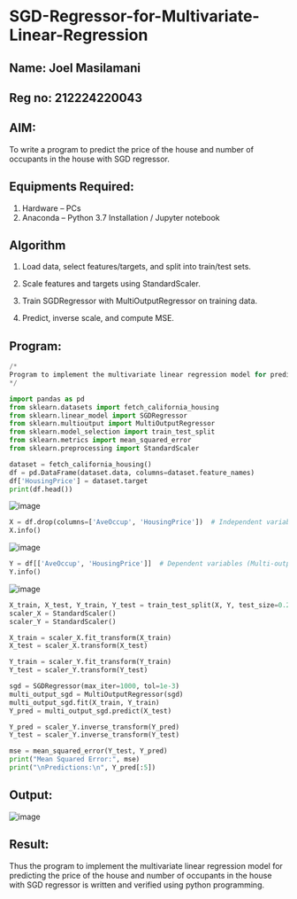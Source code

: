 # SGD-Regressor-for-Multivariate-Linear-Regression

## Name: Joel Masilamani 
## Reg no: 212224220043

## AIM:
To write a program to predict the price of the house and number of occupants in the house with SGD regressor.

## Equipments Required:
1. Hardware – PCs
2. Anaconda – Python 3.7 Installation / Jupyter notebook

## Algorithm
1. Load data, select features/targets, and split into train/test sets.

2. Scale features and targets using StandardScaler.

3. Train SGDRegressor with MultiOutputRegressor on training data.

4. Predict, inverse scale, and compute MSE.

## Program:
```python
/*
Program to implement the multivariate linear regression model for predicting the price of the house and number of occupants in the house with SGD regressor.
*/

import pandas as pd
from sklearn.datasets import fetch_california_housing
from sklearn.linear_model import SGDRegressor
from sklearn.multioutput import MultiOutputRegressor
from sklearn.model_selection import train_test_split
from sklearn.metrics import mean_squared_error
from sklearn.preprocessing import StandardScaler

dataset = fetch_california_housing()
df = pd.DataFrame(dataset.data, columns=dataset.feature_names)
df['HousingPrice'] = dataset.target
print(df.head())
```
![image](https://github.com/user-attachments/assets/734cd897-cb9d-4c95-8923-d699a4c281b2)

``` python
X = df.drop(columns=['AveOccup', 'HousingPrice'])  # Independent variables
X.info()
```
![image](https://github.com/user-attachments/assets/6ac33759-9faa-4315-87e1-acd6794895d4)

```python
Y = df[['AveOccup', 'HousingPrice']]  # Dependent variables (Multi-output)
Y.info()
```
![image](https://github.com/user-attachments/assets/b42af6f8-4414-4578-99b9-206ab4938f52)

```python
X_train, X_test, Y_train, Y_test = train_test_split(X, Y, test_size=0.2, random_state=42)
scaler_X = StandardScaler()
scaler_Y = StandardScaler()

X_train = scaler_X.fit_transform(X_train)
X_test = scaler_X.transform(X_test)

Y_train = scaler_Y.fit_transform(Y_train)
Y_test = scaler_Y.transform(Y_test)

sgd = SGDRegressor(max_iter=1000, tol=1e-3)
multi_output_sgd = MultiOutputRegressor(sgd)
multi_output_sgd.fit(X_train, Y_train)
Y_pred = multi_output_sgd.predict(X_test)

Y_pred = scaler_Y.inverse_transform(Y_pred)
Y_test = scaler_Y.inverse_transform(Y_test)

mse = mean_squared_error(Y_test, Y_pred)
print("Mean Squared Error:", mse)
print("\nPredictions:\n", Y_pred[:5])

```
## Output:
![image](https://github.com/user-attachments/assets/98c77681-3616-404f-8c56-a8dca3be6fc4)


## Result:
Thus the program to implement the multivariate linear regression model for predicting the price of the house and number of occupants in the house with SGD regressor is written and verified using python programming.
